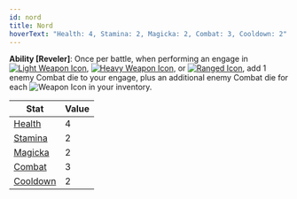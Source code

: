 ```yaml
---
id: nord
title: Nord
hoverText: "Health: 4, Stamina: 2, Magicka: 2, Combat: 3, Cooldown: 2"
---
```


**Ability [Reveler]**: Once per battle, when performing an engage in [<img src="/icons/light-weapon.svg" alt="Light Weapon Icon" class="icon-svg" />](/docs/all/battle-forms/light-weapon), [<img src="/icons/heavy-weapon.svg" alt="Heavy Weapon Icon" class="icon-svg" />](/docs/all/battle-forms/heavy-weapon), or [<img src="/icons/ranged-weapon.svg" alt="Ranged Icon" class="icon-svg" />](/docs/all/battle-forms/ranged-weapon), add 1 enemy Combat die to your engage, plus an additional enemy Combat die for each <img src="/icons/weapon.svg" alt="Weapon Icon" class="icon-svg" /> in your inventory.

| Stat | Value |
|-----------|-------|
| [Health](/docs/all/stats/health)    |   4   |
| [Stamina](/docs/all/stats/stamina)   |   2   |
| [Magicka](/docs/all/stats/magicka)   |   2   |
| [Combat](/docs/all/skill-lines/combat)    |    3  |
| [Cooldown](/docs/all/stats/cooldown)  |  2    |